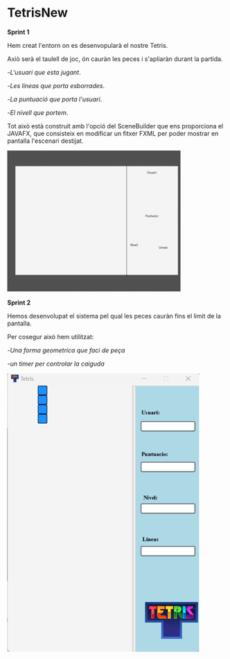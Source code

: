 # TetrisNew
**Sprint 1**

Hem creat l'entorn on es desenvopularà el nostre Tetris.

Axiò serà el taulell de joc, ón cauràn les peces i s'apliaràn durant la partida.

-_L'usuari_ _que_ _esta_ _jugant_.

-_Les_ _líneas_ _que_ _porta_ _esborrades_.

-_La_ _puntuació_ _que_ _porta_ _l'usuari_.

-_El_ _nívell_ _que_ _portem_.

Tot això està construit amb l'opció del SceneBuilder que ens proporciona el JAVAFX, que consisteix en modificar un fitxer FXML per poder mostrar en pantalla l'escenari destijat.


![Image text](https://github.com/FahadToqir/TetrisNew/blob/master/images/tetrisMain1.png)


**Sprint 2**


Hemos desenvolupat el sistema pel qual les peces cauràn fins el limit de la pantalla.

Per cosegur aixó hem utilitzat:

-_Una_ _forma_ _geometrica_ _que_ _faci_ _de_ _peça_

-_un_ _timer_ _per_ _controlar_ _la_ _caiguda_

![Image text](https://github.com/FahadToqir/TetrisNew/blob/master/images/tetrisMain2.png)
